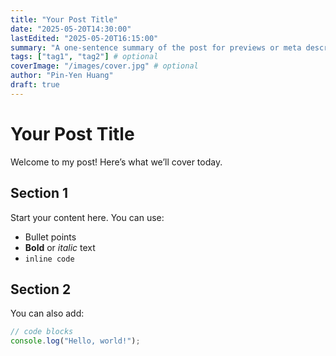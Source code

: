 ```yaml
---
title: "Your Post Title"
date: "2025-05-20T14:30:00"
lastEdited: "2025-05-20T16:15:00"
summary: "A one-sentence summary of the post for previews or meta description."
tags: ["tag1", "tag2"] # optional
coverImage: "/images/cover.jpg" # optional
author: "Pin-Yen Huang"
draft: true
---
```


# Your Post Title

<!-- Optional intro section -->

Welcome to my post! Here’s what we’ll cover today.

## Section 1

Start your content here. You can use:

-   Bullet points
-   **Bold** or _italic_ text
-   `inline code`

## Section 2

You can also add:

```js
// code blocks
console.log("Hello, world!");
```
